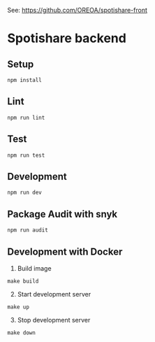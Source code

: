 See: https://github.com/OREOA/spotishare-front

# Spotishare backend

## Setup

```
npm install
```

## Lint

```
npm run lint
```

## Test

```
npm run test
```

## Development

```
npm run dev
```

## Package Audit with snyk

```
npm run audit
```
## Development with Docker
1. Build image
```
make build
```
2. Start development server
```
make up
```
3. Stop development server
```
make down
```